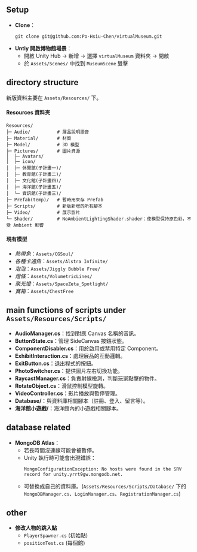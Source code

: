 ## Setup
- **Clone**：
	```
	git clone git@github.com:Po-Hsiu-Chen/virtualMuseum.git
	```
- **Untiy 開啟博物館場景**：  
  - 開啟 Unity Hub -> 新增 -> 選擇 `virtualMuseum` 資料夾 -> 開啟  
  - 於 `Assets/Scenes/` 中找到 `MuseumScene` 雙擊

## directory structure

新版資料主要在 `Assets/Resources/` 下。

#### Resources 資料夾
```
Resources/
├─ Audio/          # 展品說明語音  
├─ Material/       # 材質  
├─ Model/          # 3D 模型  
├─ Pictures/       # 圖片資源  
│  ├─ Avatars/  
│  ├─ icon/  
│  ├─ 休閒館(子計畫一)/  
│  ├─ 教育館(子計畫二)/  
│  ├─ 文化館(子計畫四)/  
│  ├─ 海洋館(子計畫五)/  
│  └─ 資訊館(子計畫三)/  
├─ Prefab(temp)/   # 暫時用來存 Prefab  
├─ Scripts/        # 新版新增的所有腳本  
├─ Video/          # 展示影片  
└─ Shader/         # NoAmbientLightingShader.shader：使模型保持原色彩，不受 Ambient 影響
```

#### 現有模型
- *熱帶魚*：`Assets/CGSoul/`
- *各種卡通魚*：`Assets/Alstra Infinite/`
- *泡泡*：`Assets/Jiggly Bubble Free/`
- *燈條*：`Assets/VolumetricLines/`
- *聚光燈*：`Assets/SpaceZeta_Spotlight/`
- *寶箱*：`Assets/ChestFree`

## main functions of scripts under `Assets/Resources/Scripts/`
- **AudioManager.cs**：找到對應 Canvas 名稱的音訊。
- **ButtonState.cs**：管理 SideCanvas 按鈕狀態。
- **ComponentDisabler.cs**：用於啟用或禁用特定 Component。
- **ExhibitInteraction.cs**：處理展品的互動邏輯。
- **ExitButton.cs**：退出程式的按鈕。
- **PhotoSwitcher.cs**：提供圖片左右切換功能。
- **RaycastManager.cs**：負責射線檢測，判斷玩家點擊的物件。
- **RotateObject.cs**：滑鼠控制模型旋轉。
- **VideoController.cs**：影片播放與暫停管理。
- **Database/**：與資料庫相關腳本（註冊、登入、留言等）。
- **海洋館小遊戲/**：海洋館內的小遊戲相關腳本。

## database related
- **MongoDB Atlas**：
  - 若長時間沒連線可能會被暫停。
  - Unity 執行時可能會出現錯誤：
    ```
    MongoConfigurationException: No hosts were found in the SRV record for unity.yrrt9gw.mongodb.net.
    ```
  - 可替換成自己的資料庫。(`Assets/Resources/Scripts/Database/` 下的 `MongoDBManager.cs`、`LoginManager.cs`、`RegistrationManager.cs`)

## other
- **修改人物的跳入點**
  - `PlayerSpawner.cs` (初始點)
  - `positionTest.cs` (每個館)